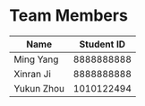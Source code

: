 # Team Members
| Name       | Student ID |
| ---------- | ---------- |
| Ming Yang  | 8888888888 |
| Xinran Ji  | 8888888888 |
| Yukun Zhou | 1010122494 |
